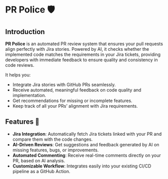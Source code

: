 # PR Police 🛡️

## Introduction

**PR Police** is an automated PR review system that ensures your pull requests align perfectly with Jira stories. Powered by AI, it checks whether the implemented code matches the requirements in your Jira tickets, providing developers with immediate feedback to ensure quality and consistency in code reviews.

It helps you:
- Integrate Jira stories with GitHub PRs seamlessly.
- Receive automated, meaningful feedback on code quality and implementation.
- Get recommendations for missing or incomplete features.
- Keep track of all your PRs’ alignment with Jira requirements.

## Features 🚀
- **Jira Integration**: Automatically fetch Jira tickets linked with your PR and compare them with the code changes.
- **AI-Driven Reviews**: Get suggestions and feedback generated by AI on missing features, bugs, or improvements.
- **Automated Commenting**: Receive real-time comments directly on your PR, based on AI analysis.
- **Customizable Workflow**: Integrates easily into your existing CI/CD pipeline as a GitHub Action.
